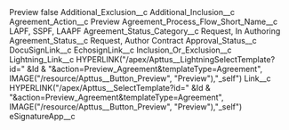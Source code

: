 <?xml version="1.0" encoding="UTF-8"?>
<CustomMetadata xmlns="http://soap.sforce.com/2006/04/metadata" xmlns:xsi="http://www.w3.org/2001/XMLSchema-instance" xmlns:xsd="http://www.w3.org/2001/XMLSchema">
    <label>Preview</label>
    <protected>false</protected>
    <values>
        <field>Additional_Exclusion__c</field>
        <value xsi:nil="true"/>
    </values>
    <values>
        <field>Additional_Inclusion__c</field>
        <value xsi:nil="true"/>
    </values>
    <values>
        <field>Agreement_Action__c</field>
        <value xsi:type="xsd:string">Preview</value>
    </values>
    <values>
        <field>Agreement_Process_Flow_Short_Name__c</field>
        <value xsi:type="xsd:string">LAPF, SSPF, LAAPF</value>
    </values>
    <values>
        <field>Agreement_Status_Category__c</field>
        <value xsi:type="xsd:string">Request, In Authoring</value>
    </values>
    <values>
        <field>Agreement_Status__c</field>
        <value xsi:type="xsd:string">Request, Author Contract</value>
    </values>
    <values>
        <field>Approval_Status__c</field>
        <value xsi:nil="true"/>
    </values>
    <values>
        <field>DocuSignLink__c</field>
        <value xsi:nil="true"/>
    </values>
    <values>
        <field>EchosignLink__c</field>
        <value xsi:nil="true"/>
    </values>
    <values>
        <field>Inclusion_Or_Exclusion__c</field>
        <value xsi:nil="true"/>
    </values>
    <values>
        <field>Lightning_Link__c</field>
        <value xsi:type="xsd:string">HYPERLINK(&quot;/apex/Apttus__LightningSelectTemplate?id=&quot; &amp;Id &amp; &quot;&amp;action=Preview_Agreement&amp;templateType=Agreement&quot;, IMAGE(&quot;/resource/Apttus__Button_Preview&quot;, &quot;Preview&quot;),&quot;_self&quot;)</value>
    </values>
    <values>
        <field>Link__c</field>
        <value xsi:type="xsd:string">HYPERLINK(&quot;/apex/Apttus__SelectTemplate?id=&quot; &amp;Id &amp; &quot;&amp;action=Preview_Agreement&amp;templateType=Agreement&quot;, IMAGE(&quot;/resource/Apttus__Button_Preview&quot;, &quot;Preview&quot;),&quot;_self&quot;)</value>
    </values>
    <values>
        <field>eSignatureApp__c</field>
        <value xsi:nil="true"/>
    </values>
</CustomMetadata>
